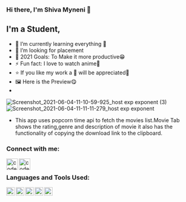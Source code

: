 ### Hi there, I'm Shiva Myneni 👋


## I'm a Student,

- 🌱 I’m currently learning everything 🤣
- 👯 I’m looking for placement
- 🥅 2021 Goals: To Make it more productive😁
- ⚡ Fun fact: I love to watch anime👻
- ⭐ If you like my work a 🌟 will be appreciated🤩
-  🖼  Here is the Preview😋
-  
![Screenshot_2021-06-04-11-10-59-925_host exp exponent (3)](https://user-images.githubusercontent.com/59661196/120757267-f3d5b000-c52d-11eb-91cf-602ab17d963d.jpg) ![Screenshot_2021-06-04-11-11-11-279_host exp exponent](https://user-images.githubusercontent.com/59661196/120757567-55961a00-c52e-11eb-8d1d-a5b9e9d63c12.jpg)

- This app uses popcorn time api to fetch the movies list.Movie Tab shows the rating,genre and description of movie it also has the functionality of copying the download link to the clipboard. 

### Connect with me:

[<img align="left" alt="codeSTACKr | LinkedIn" width="30px" src="https://img.icons8.com/metro/50/000000/linkedin.png" />][linkedin]
[<img align="left" alt="codeSTACKr | Instagram" width="30px" src="https://img.icons8.com/metro/50/000000/instagram-new.png" />][instagram]
<br />

### Languages and Tools Used:

<img align="left" alt="Visual Studio Code" width="22px" src="https://img.icons8.com/fluent/50/000000/visual-studio-code-2019.png" />
<img align="left" alt="JavaScript" width="22px" src="https://img.icons8.com/color/50/000000/javascript.png" />
<img align="left" alt="React-Native" width="22px" src="https://img.icons8.com/color/50/000000/react-native.png" />
<img align="left" alt="Git" width="22px" src="https://img.icons8.com/color/50/000000/git.png" />
<img align="left" alt="GitHub" width="22px" src="https://img.icons8.com/material-rounded/50/000000/github.png" />

<br />
<br />




  

[instagram]: https://instagram.com/_shivamyneni
[linkedin]: https://linkedin.com/in/shivamyneni
